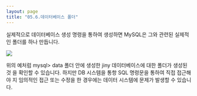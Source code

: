 ```yaml
---
layout: page
title: "05.6.데이터베이스 폴더"
---  
```

실제적으로 데이터베이스 생성 명령을 통하여 생성하면 MySQL은 그와 관련된 실제적인 폴더를 하나 만듭니다.  

![](./img/04_002.png)

위의 예처럼 mysql> data 폴더 안에 생성한 jiny 데이터베이스에 대한 폴더가 생성된 것 을 확인할 수 있습니다. 하지만 DB 시스템을 통항 SQL 명령문을 통하여 직접 접근해야 지 임의적인 접근 또는 수정을 한 경우에는 데이터 시스템에 문제가 발생할 수 있습니다.  

